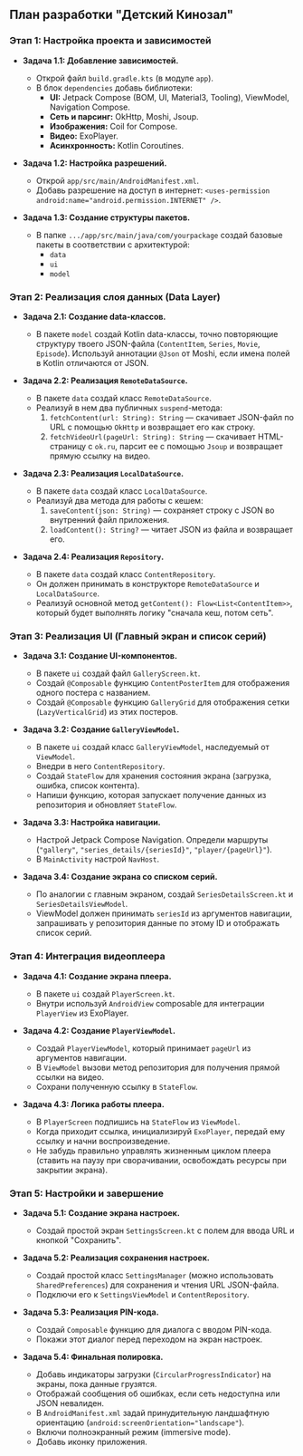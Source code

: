 ## План разработки "Детский Кинозал"

### Этап 1: Настройка проекта и зависимостей

*   **Задача 1.1: Добавление зависимостей.**
    *   Открой файл `build.gradle.kts` (в модуле `app`).
    *   В блок `dependencies` добавь библиотеки:
        *   **UI:** Jetpack Compose (BOM, UI, Material3, Tooling), ViewModel, Navigation Compose.
        *   **Сеть и парсинг:** OkHttp, Moshi, Jsoup.
        *   **Изображения:** Coil for Compose.
        *   **Видео:** ExoPlayer.
        *   **Асинхронность:** Kotlin Coroutines.

*   **Задача 1.2: Настройка разрешений.**
    *   Открой `app/src/main/AndroidManifest.xml`.
    *   Добавь разрешение на доступ в интернет: `<uses-permission android:name="android.permission.INTERNET" />`.

*   **Задача 1.3: Создание структуры пакетов.**
    *   В папке `.../app/src/main/java/com/yourpackage` создай базовые пакеты в соответствии с архитектурой:
        *   `data`
        *   `ui`
        *   `model`

### Этап 2: Реализация слоя данных (Data Layer)

*   **Задача 2.1: Создание data-классов.**
    *   В пакете `model` создай Kotlin data-классы, точно повторяющие структуру твоего JSON-файла (`ContentItem`, `Series`, `Movie`, `Episode`). Используй аннотации `@Json` от Moshi, если имена полей в Kotlin отличаются от JSON.

*   **Задача 2.2: Реализация `RemoteDataSource`.**
    *   В пакете `data` создай класс `RemoteDataSource`.
    *   Реализуй в нем два публичных `suspend`-метода:
        1.  `fetchContent(url: String): String` — скачивает JSON-файл по URL с помощью `OkHttp` и возвращает его как строку.
        2.  `fetchVideoUrl(pageUrl: String): String` — скачивает HTML-страницу с `ok.ru`, парсит ее с помощью `Jsoup` и возвращает прямую ссылку на видео.

*   **Задача 2.3: Реализация `LocalDataSource`.**
    *   В пакете `data` создай класс `LocalDataSource`.
    *   Реализуй два метода для работы с кешем:
        1.  `saveContent(json: String)` — сохраняет строку с JSON во внутренний файл приложения.
        2.  `loadContent(): String?` — читает JSON из файла и возвращает его.

*   **Задача 2.4: Реализация `Repository`.**
    *   В пакете `data` создай класс `ContentRepository`.
    *   Он должен принимать в конструкторе `RemoteDataSource` и `LocalDataSource`.
    *   Реализуй основной метод `getContent(): Flow<List<ContentItem>>`, который будет выполнять логику "сначала кеш, потом сеть".

### Этап 3: Реализация UI (Главный экран и список серий)

*   **Задача 3.1: Создание UI-компонентов.**
    *   В пакете `ui` создай файл `GalleryScreen.kt`.
    *   Создай `@Composable` функцию `ContentPosterItem` для отображения одного постера с названием.
    *   Создай `@Composable` функцию `GalleryGrid` для отображения сетки (`LazyVerticalGrid`) из этих постеров.

*   **Задача 3.2: Создание `GalleryViewModel`.**
    *   В пакете `ui` создай класс `GalleryViewModel`, наследуемый от `ViewModel`.
    *   Внедри в него `ContentRepository`.
    *   Создай `StateFlow` для хранения состояния экрана (загрузка, ошибка, список контента).
    *   Напиши функцию, которая запускает получение данных из репозитория и обновляет `StateFlow`.

*   **Задача 3.3: Настройка навигации.**
    *   Настрой Jetpack Compose Navigation. Определи маршруты (`"gallery"`, `"series_details/{seriesId}"`, `"player/{pageUrl}"`).
    *   В `MainActivity` настрой `NavHost`.

*   **Задача 3.4: Создание экрана со списком серий.**
    *   По аналогии с главным экраном, создай `SeriesDetailsScreen.kt` и `SeriesDetailsViewModel`.
    *   ViewModel должен принимать `seriesId` из аргументов навигации, запрашивать у репозитория данные по этому ID и отображать список серий.

### Этап 4: Интеграция видеоплеера

*   **Задача 4.1: Создание экрана плеера.**
    *   В пакете `ui` создай `PlayerScreen.kt`.
    *   Внутри используй `AndroidView` composable для интеграции `PlayerView` из ExoPlayer.

*   **Задача 4.2: Создание `PlayerViewModel`.**
    *   Создай `PlayerViewModel`, который принимает `pageUrl` из аргументов навигации.
    *   В `ViewModel` вызови метод репозитория для получения прямой ссылки на видео.
    *   Сохрани полученную ссылку в `StateFlow`.

*   **Задача 4.3: Логика работы плеера.**
    *   В `PlayerScreen` подпишись на `StateFlow` из `ViewModel`.
    *   Когда приходит ссылка, инициализируй `ExoPlayer`, передай ему ссылку и начни воспроизведение.
    *   Не забудь правильно управлять жизненным циклом плеера (ставить на паузу при сворачивании, освобождать ресурсы при закрытии экрана).

### Этап 5: Настройки и завершение

*   **Задача 5.1: Создание экрана настроек.**
    *   Создай простой экран `SettingsScreen.kt` с полем для ввода URL и кнопкой "Сохранить".

*   **Задача 5.2: Реализация сохранения настроек.**
    *   Создай простой класс `SettingsManager` (можно использовать `SharedPreferences`) для сохранения и чтения URL JSON-файла.
    *   Подключи его к `SettingsViewModel` и `ContentRepository`.

*   **Задача 5.3: Реализация PIN-кода.**
    *   Создай `Composable` функцию для диалога с вводом PIN-кода.
    *   Покажи этот диалог перед переходом на экран настроек.

*   **Задача 5.4: Финальная полировка.**
    *   Добавь индикаторы загрузки (`CircularProgressIndicator`) на экраны, пока данные грузятся.
    *   Отображай сообщения об ошибках, если сеть недоступна или JSON невалиден.
    *   В `AndroidManifest.xml` задай принудительную ландшафтную ориентацию (`android:screenOrientation="landscape"`).
    *   Включи полноэкранный режим (immersive mode).
    *   Добавь иконку приложения.
